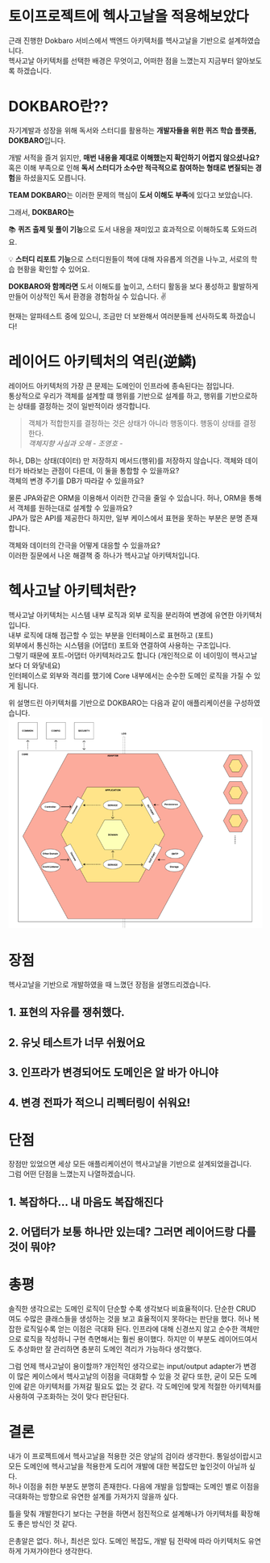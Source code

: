 # 토이프로젝트에 헥사고날을 적용해보았다

근래 진행한 Dokbaro 서비스에서 백엔드 아키텍처를 헥사고날을 기반으로 설계하였습니다.   
헥사고날 아키텍처를 선택한 배경은 무엇이고, 어떠한 점을 느꼈는지 지금부터 알아보도록 하겠습니다.  

# DOKBARO란??
자기계발과 성장을 위해 독서와 스터디를 활용하는 **개발자들을 위한 퀴즈 학습 플랫폼, DOKBARO**입니다.

개발 서적을 즐겨 읽지만, **매번 내용을 제대로 이해했는지 확인하기 어렵지 않으셨나요?** 혹은 이해 부족으로 인해 **독서 스터디가 소수만 적극적으로 참여하는 형태로 변질되는 경험**을 하셨을지도 모릅니다.

**TEAM DOKBARO**는 이러한 문제의 핵심이 **도서 이해도 부족**에 있다고 보았습니다.

그래서, **DOKBARO는**

📚 **퀴즈 출제 및 풀이 기능**으로 도서 내용을 재미있고 효과적으로 이해하도록 도와드려요.

💡 **스터디 리포트 기능**으로 스터디원들이 책에 대해 자유롭게 의견을 나누고, 서로의 학습 현황을 확인할 수 있어요.

**DOKBARO와 함께라면** 도서 이해도를 높이고, 스터디 활동을 보다 풍성하고 활발하게 만들어 이상적인 독서 환경을 경험하실 수 있습니다. ✌️

현재는 알파테스트 중에 있으니, 조금만 더 보완해서 여러분들께 선사하도록 하겠습니다!

# 레이어드 아키텍처의 역린(逆鱗)

레이어드 아키텍처의 가장 큰 문제는 도메인이 인프라에 종속된다는 점입니다.   
통상적으로 우리가 객체를 설계할 떄 행위를 기반으로 설계를 하고, 행위를 기반으로하는 상태를 결정하는 것이 일반적이라 생각합니다.

> 객체가 적합한지를 결정하는 것은 상태가 아니라 행동이다. 행동이 상태를 결정한다.  
> _객체지향 사실과 오해 - 조영호 -_

허나, DB는 상태(데이터) 만 저장하지 메서드(행위)를 저장하지 않습니다. 객체와 데이터가 바라보는 관점이 다른데, 이 둘을 통합할 수 있을까요?  
객체의 변경 주기를 DB가 따라갈 수 있을까요?  

물론 JPA와같은 ORM을 이용해서 이러한 간극을 줄일 수 있습니다. 허나, ORM을 통해서 객체를 원하는대로 설계할 수 있을까요?  
JPA가 많은 API를 제공한다 하지만, 일부 케이스에서 표현을 못하는 부분은 분명 존재합니다.

객체와 데이터의 간극을 어떻게 대응할 수 있을까요?  
이러한 질문에서 나온 해결책 중 하나가 헥사고날 아키텍처입니다.

# 헥사고날 아키텍처란?
헥사고날 아키텍처는 시스템 내부 로직과 외부 로직을 분리하여 변경에 유연한 아키텍처입니다.  
내부 로직에 대해 접근할 수 있는 부분을 인터페이스로 표현하고 (포트)  
외부에서 통신하는 시스템을 (어댑터) 포트와 연결하여 사용하는 구조입니다.  
그렇기 때문에 포트-어댑터 아키텍처라고도 합니다 (개인적으로 이 네이밍이 헥사고날보다 더 와닿네요)  
인터페이스로 외부와 격리를 했기에 Core 내부에서는 순수한 도메인 로직을 가질 수 있게 됩니다.

위 설명드린 아키텍처를 기반으로 DOKBARO는 다음과 같이 애플리케이션을 구성하였습니다.  
![img.png](img.png)

# 장점
헥사고날을 기반으로 개발하였을 때 느꼈던 장점을 설명드리겠습니다.

## 1. 표현의 자유를 쟁취했다.

## 2. 유닛 테스트가 너무 쉬웠어요

## 3. 인프라가 변경되어도 도메인은 알 바가 아니야

## 4. 변경 전파가 적으니 리펙터링이 쉬워요!

# 단점
장점만 있었으면 세상 모든 애플리케이션이 헥사고날을 기반으로 설계되었을겁니다.  
그럼 어떤 단점을 느꼈는지 나열하겠습니다.  

## 1. 복잡하다... 내 마음도 복잡해진다

## 2. 어댑터가 보통 하나만 있는데? 그러면 레이어드랑 다를것이 뭐야?

# 총평

솔직한 생각으로는 도메인 로직이 단순할 수록 생각보다 비효율적이다.
단순한 CRUD여도 수많은 클래스들을 생성하는 것을 보고 효율적이지 못하다는 판단을 했다.
허나 복잡한 로직일수록 얻는 이점은 극대화 된다. 인프라에 대해 신경쓰지 않고 순수한 객체만으로 로직을 작성하니 구현 측면해서는 훨씬 용이했다.
하지만 이 부분도 레이어드여서도 추상화만 잘 관리하면 충분히 도메인 격리가 가능하다 생각했다.

그럼 언제 헥사고날이 용이할까?
개인적인 생각으로는 input/output adapter가 변경이 많은 케이스에서 헥사고날의 이점을 극대화할 수 있을 것 같다
또한, 굳이 모든 도메인에 같은 아키텍처를 가져갈 필요도 없는 것 같다. 각 도메인에 맞게 적절한 아키텍처를 사용하여 구조화하는 것이 맞다 판단된다.

# 결론
내가 이 프로젝트에서 헥사고날을 적용한 것은 양날의 검이라 생각한다. 통일성이랍시고 모든 도메인에 헥사고날을 적용한게 도리어 개발에 대한 복잡도만 높인것이 아닐까 싶다.  
허나 이점을 취한 부분도 분명히 존재한다. 다음에 개발을 임할때는 도메인 별로 이점을 극대화하는 방향으로 유연한 설계를 가져가지 않을까 싶다.

틀을 맞춰 개발한다기 보다는 구현을 하면서 점진적으로 설계해나가 아키텍처를 확장해도 좋은 방식인 것 같다.

은총알은 없다. 허나, 최선은 있다. 도메인 복잡도, 개발 팀 전략에 따라 아키텍처도 유연하게 가져가야한다 생각한다.

